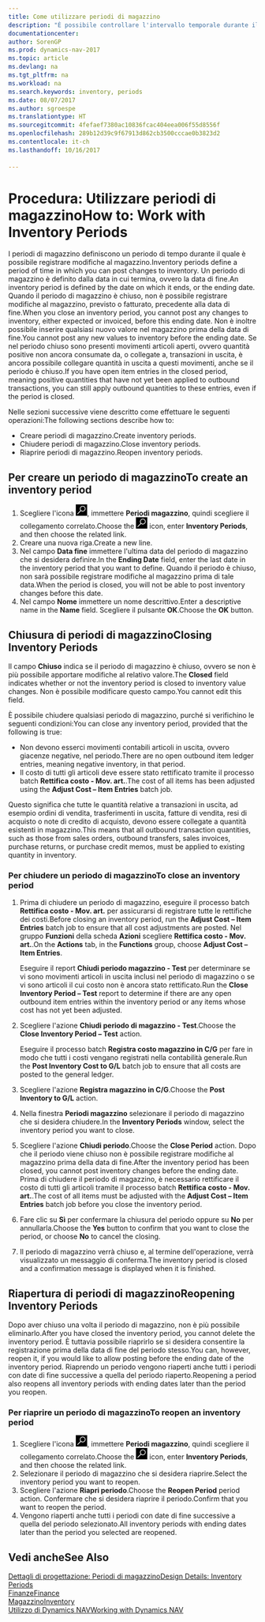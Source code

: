 ```yaml
---
title: Come utilizzare periodi di magazzino
description: "È possibile controllare l'intervallo temporale durante il quale si possono registrare modifiche al magazzino defininendo periodi di magazzino."
documentationcenter: 
author: SorenGP
ms.prod: dynamics-nav-2017
ms.topic: article
ms.devlang: na
ms.tgt_pltfrm: na
ms.workload: na
ms.search.keywords: inventory, periods
ms.date: 08/07/2017
ms.author: sgroespe
ms.translationtype: HT
ms.sourcegitcommit: 4fefaef7380ac10836fcac404eea006f55d8556f
ms.openlocfilehash: 289b12d39c9f67913d862cb3500cccae0b3823d2
ms.contentlocale: it-ch
ms.lasthandoff: 10/16/2017

---
```

# <a name="how-to-work-with-inventory-periods"></a><span data-ttu-id="da88d-103">Procedura: Utilizzare periodi di magazzino</span><span class="sxs-lookup"><span data-stu-id="da88d-103">How to: Work with Inventory Periods</span></span>
<span data-ttu-id="da88d-104">I periodi di magazzino definiscono un periodo di tempo durante il quale è possibile registrare modifiche al magazzino.</span><span class="sxs-lookup"><span data-stu-id="da88d-104">Inventory periods define a period of time in which you can post changes to inventory.</span></span> <span data-ttu-id="da88d-105">Un periodo di magazzino è definito dalla data in cui termina, ovvero la data di fine.</span><span class="sxs-lookup"><span data-stu-id="da88d-105">An inventory period is defined by the date on which it ends, or the ending date.</span></span> <span data-ttu-id="da88d-106">Quando il periodo di magazzino è chiuso, non è possibile registrare modifiche al magazzino, previsto o fatturato, precedente alla data di fine.</span><span class="sxs-lookup"><span data-stu-id="da88d-106">When you close an inventory period, you cannot post any changes to inventory, either expected or invoiced, before this ending date.</span></span> <span data-ttu-id="da88d-107">Non è inoltre possibile inserire qualsiasi nuovo valore nel magazzino prima della data di fine.</span><span class="sxs-lookup"><span data-stu-id="da88d-107">You cannot post any new values to inventory before the ending date.</span></span> <span data-ttu-id="da88d-108">Se nel periodo chiuso sono presenti movimenti articoli aperti, ovvero quantità positive non ancora consumate da, o collegate a, transazioni in uscita, è ancora possibile collegare quantità in uscita a questi movimenti, anche se il periodo è chiuso.</span><span class="sxs-lookup"><span data-stu-id="da88d-108">If you have open item entries in the closed period, meaning positive quantities that have not yet been applied to outbound transactions, you can still apply outbound quantities to these entries, even if the period is closed.</span></span>  

<span data-ttu-id="da88d-109">Nelle sezioni successive viene descritto come effettuare le seguenti operazioni:</span><span class="sxs-lookup"><span data-stu-id="da88d-109">The following sections describe how to:</span></span>  

* <span data-ttu-id="da88d-110">Creare periodi di magazzino.</span><span class="sxs-lookup"><span data-stu-id="da88d-110">Create inventory periods.</span></span>  
* <span data-ttu-id="da88d-111">Chiudere periodi di magazzino.</span><span class="sxs-lookup"><span data-stu-id="da88d-111">Close inventory periods.</span></span>  
* <span data-ttu-id="da88d-112">Riaprire periodi di magazzino.</span><span class="sxs-lookup"><span data-stu-id="da88d-112">Reopen inventory periods.</span></span>  

## <a name="to-create-an-inventory-period"></a><span data-ttu-id="da88d-113">Per creare un periodo di magazzino</span><span class="sxs-lookup"><span data-stu-id="da88d-113">To create an inventory period</span></span>  
1. <span data-ttu-id="da88d-114">Scegliere l'icona ![Cerca pagina o report](media/ui-search/search_small.png "icona Cerca pagina o report"), immettere **Periodi magazzino**, quindi scegliere il collegamento correlato.</span><span class="sxs-lookup"><span data-stu-id="da88d-114">Choose the ![Search for Page or Report](media/ui-search/search_small.png "Search for Page or Report icon") icon, enter **Inventory Periods**, and then choose the related link.</span></span>  
2. <span data-ttu-id="da88d-115">Creare una nuova riga.</span><span class="sxs-lookup"><span data-stu-id="da88d-115">Create a new line.</span></span>  
3. <span data-ttu-id="da88d-116">Nel campo **Data fine** immettere l'ultima data del periodo di magazzino che si desidera definire.</span><span class="sxs-lookup"><span data-stu-id="da88d-116">In the **Ending Date** field, enter the last date in the inventory period that you want to define.</span></span> <span data-ttu-id="da88d-117">Quando il periodo è chiuso, non sarà possibile registrare modifiche al magazzino prima di tale data.</span><span class="sxs-lookup"><span data-stu-id="da88d-117">When the period is closed, you will not be able to post inventory changes before this date.</span></span>  
4. <span data-ttu-id="da88d-118">Nel campo **Nome** immettere un nome descrittivo.</span><span class="sxs-lookup"><span data-stu-id="da88d-118">Enter a descriptive name in the **Name** field.</span></span> <span data-ttu-id="da88d-119">Scegliere il pulsante **OK**.</span><span class="sxs-lookup"><span data-stu-id="da88d-119">Choose the **OK** button.</span></span>  

## <a name="closing-inventory-periods"></a><span data-ttu-id="da88d-120">Chiusura di periodi di magazzino</span><span class="sxs-lookup"><span data-stu-id="da88d-120">Closing Inventory Periods</span></span>  
<span data-ttu-id="da88d-121">Il campo **Chiuso** indica se il periodo di magazzino è chiuso, ovvero se non è più possibile apportare modifiche al relativo valore.</span><span class="sxs-lookup"><span data-stu-id="da88d-121">The **Closed** field indicates whether or not the inventory period is closed to inventory value changes.</span></span> <span data-ttu-id="da88d-122">Non è possibile modificare questo campo.</span><span class="sxs-lookup"><span data-stu-id="da88d-122">You cannot edit this field.</span></span>  

<span data-ttu-id="da88d-123">È possibile chiudere qualsiasi periodo di magazzino, purché si verifichino le seguenti condizioni:</span><span class="sxs-lookup"><span data-stu-id="da88d-123">You can close any inventory period, provided that the following is true:</span></span>  

* <span data-ttu-id="da88d-124">Non devono esserci movimenti contabili articoli in uscita, ovvero giacenze negative, nel periodo.</span><span class="sxs-lookup"><span data-stu-id="da88d-124">There are no open outbound item ledger entries, meaning negative inventory, in that period.</span></span>  
* <span data-ttu-id="da88d-125">Il costo di tutti gli articoli deve essere stato rettificato tramite il processo batch **Rettifica costo - Mov. art.**.</span><span class="sxs-lookup"><span data-stu-id="da88d-125">The cost of all items has been adjusted using the **Adjust Cost – Item Entries** batch job.</span></span>  

<span data-ttu-id="da88d-126">Questo significa che tutte le quantità relative a transazioni in uscita, ad esempio ordini di vendita, trasferimenti in uscita, fatture di vendita, resi di acquisto o note di credito di acquisto, devono essere collegate a quantità esistenti in magazzino.</span><span class="sxs-lookup"><span data-stu-id="da88d-126">This means that all outbound transaction quantities, such as those from sales orders, outbound transfers, sales invoices, purchase returns, or purchase credit memos, must be applied to existing quantity in inventory.</span></span>  

### <a name="to-close-an-inventory-period"></a><span data-ttu-id="da88d-127">Per chiudere un periodo di magazzino</span><span class="sxs-lookup"><span data-stu-id="da88d-127">To close an inventory period</span></span>  
1. <span data-ttu-id="da88d-128">Prima di chiudere un periodo di magazzino, eseguire il processo batch **Rettifica costo - Mov. art.** per assicurarsi di registrare tutte le rettifiche dei costi.</span><span class="sxs-lookup"><span data-stu-id="da88d-128">Before closing an inventory period, run the **Adjust Cost – Item Entries** batch job to ensure that all cost adjustments are posted.</span></span> <span data-ttu-id="da88d-129">Nel gruppo **Funzioni** della scheda **Azioni** scegliere **Rettifica costo - Mov. art.**.</span><span class="sxs-lookup"><span data-stu-id="da88d-129">On the **Actions** tab, in the **Functions** group, choose **Adjust Cost – Item Entries**.</span></span>  

     <span data-ttu-id="da88d-130">Eseguire il report **Chiudi periodo magazzino - Test** per determinare se vi sono movimenti articoli in uscita inclusi nel periodo di magazzino o se vi sono articoli il cui costo non è ancora stato rettificato.</span><span class="sxs-lookup"><span data-stu-id="da88d-130">Run the **Close Inventory Period – Test** report to determine if there are any open outbound item entries within the inventory period or any items whose cost has not yet been adjusted.</span></span>  
2. <span data-ttu-id="da88d-131">Scegliere l'azione **Chiudi periodo di magazzino - Test**.</span><span class="sxs-lookup"><span data-stu-id="da88d-131">Choose the **Close Inventory Period – Test** action.</span></span>  

     <span data-ttu-id="da88d-132">Eseguire il processo batch **Registra costo magazzino in C/G** per fare in modo che tutti i costi vengano registrati nella contabilità generale.</span><span class="sxs-lookup"><span data-stu-id="da88d-132">Run the **Post Inventory Cost to G/L** batch job to ensure that all costs are posted to the general ledger.</span></span>  
3. <span data-ttu-id="da88d-133">Scegliere l'azione **Registra magazzino in C/G**.</span><span class="sxs-lookup"><span data-stu-id="da88d-133">Choose the **Post Inventory to G/L** action.</span></span>  
4. <span data-ttu-id="da88d-134">Nella finestra **Periodi magazzino** selezionare il periodo di magazzino che si desidera chiudere.</span><span class="sxs-lookup"><span data-stu-id="da88d-134">In the **Inventory Periods** window, select the inventory period you want to close.</span></span>  
5. <span data-ttu-id="da88d-135">Scegliere l'azione **Chiudi periodo**.</span><span class="sxs-lookup"><span data-stu-id="da88d-135">Choose the **Close Period** action.</span></span> <span data-ttu-id="da88d-136">Dopo che il periodo viene chiuso non è possibile registrare modifiche al magazzino prima della data di fine.</span><span class="sxs-lookup"><span data-stu-id="da88d-136">After the inventory period has been closed, you cannot post inventory changes before the ending date.</span></span> <span data-ttu-id="da88d-137">Prima di chiudere il periodo di magazzino, è necessario rettificare il costo di tutti gli articoli tramite il processo batch **Rettifica costo - Mov. art.**.</span><span class="sxs-lookup"><span data-stu-id="da88d-137">The cost of all items must be adjusted with the **Adjust Cost – Item Entries** batch job before you close the inventory period.</span></span>  
6. <span data-ttu-id="da88d-138">Fare clic su **Sì** per confermare la chiusura del periodo oppure su **No** per annullarla.</span><span class="sxs-lookup"><span data-stu-id="da88d-138">Choose the **Yes** button to confirm that you want to close the period, or choose **No** to cancel the closing.</span></span>  
7. <span data-ttu-id="da88d-139">Il periodo di magazzino verrà chiuso e, al termine dell'operazione, verrà visualizzato un messaggio di conferma.</span><span class="sxs-lookup"><span data-stu-id="da88d-139">The inventory period is closed and a confirmation message is displayed when it is finished.</span></span>  

## <a name="reopening-inventory-periods"></a><span data-ttu-id="da88d-140">Riapertura di periodi di magazzino</span><span class="sxs-lookup"><span data-stu-id="da88d-140">Reopening Inventory Periods</span></span>  
<span data-ttu-id="da88d-141">Dopo aver chiuso una volta il periodo di magazzino, non è più possibile eliminarlo.</span><span class="sxs-lookup"><span data-stu-id="da88d-141">After you have closed the inventory period, you cannot delete the inventory period.</span></span> <span data-ttu-id="da88d-142">È tuttavia possibile riaprirlo se si desidera consentire la registrazione prima della data di fine del periodo stesso.</span><span class="sxs-lookup"><span data-stu-id="da88d-142">You can, however, reopen it, if you would like to allow posting before the ending date of the inventory period.</span></span> <span data-ttu-id="da88d-143">Riaprendo un periodo vengono riaperti anche tutti i periodi con date di fine successive a quella del periodo riaperto.</span><span class="sxs-lookup"><span data-stu-id="da88d-143">Reopening a period also reopens all inventory periods with ending dates later than the period you reopen.</span></span>  

### <a name="to-reopen-an-inventory-period"></a><span data-ttu-id="da88d-144">Per riaprire un periodo di magazzino</span><span class="sxs-lookup"><span data-stu-id="da88d-144">To reopen an inventory period</span></span>  
1. <span data-ttu-id="da88d-145">Scegliere l'icona ![Cerca pagina o report](media/ui-search/search_small.png "icona Cerca pagina o report"), immettere **Periodi magazzino**, quindi scegliere il collegamento correlato.</span><span class="sxs-lookup"><span data-stu-id="da88d-145">Choose the ![Search for Page or Report](media/ui-search/search_small.png "Search for Page or Report icon") icon, enter **Inventory Periods**, and then choose the related link.</span></span>  
2. <span data-ttu-id="da88d-146">Selezionare il periodo di magazzino che si desidera riaprire.</span><span class="sxs-lookup"><span data-stu-id="da88d-146">Select the inventory period you want to reopen.</span></span>  
3. <span data-ttu-id="da88d-147">Scegliere l'azione **Riapri periodo**.</span><span class="sxs-lookup"><span data-stu-id="da88d-147">Choose the **Reopen Period** period action.</span></span> <span data-ttu-id="da88d-148">Confermare che si desidera riaprire il periodo.</span><span class="sxs-lookup"><span data-stu-id="da88d-148">Confirm that you want to reopen the period.</span></span>  
4. <span data-ttu-id="da88d-149">Vengono riaperti anche tutti i periodi con date di fine successive a quella del periodo selezionato.</span><span class="sxs-lookup"><span data-stu-id="da88d-149">All inventory periods with ending dates later than the period you selected are reopened.</span></span>  

## <a name="see-also"></a><span data-ttu-id="da88d-150">Vedi anche</span><span class="sxs-lookup"><span data-stu-id="da88d-150">See Also</span></span>  
[<span data-ttu-id="da88d-151">Dettagli di progettazione: Periodi di magazzino</span><span class="sxs-lookup"><span data-stu-id="da88d-151">Design Details: Inventory Periods</span></span>](design-details-inventory-periods.md)  
[<span data-ttu-id="da88d-152">Finanze</span><span class="sxs-lookup"><span data-stu-id="da88d-152">Finance</span></span>](finance.md)  
[<span data-ttu-id="da88d-153">Magazzino</span><span class="sxs-lookup"><span data-stu-id="da88d-153">Inventory</span></span>](inventory-manage-inventory.md)  
[<span data-ttu-id="da88d-154">Utilizzo di Dynamics NAV</span><span class="sxs-lookup"><span data-stu-id="da88d-154">Working with Dynamics NAV</span></span>](ui-work-product.md)

